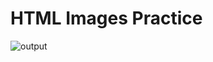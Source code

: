 # HTML Images Practice

![output](https://user-images.githubusercontent.com/105339279/174418485-05001ecf-8f3c-4da0-9b0e-7cb71fada3bd.png)
